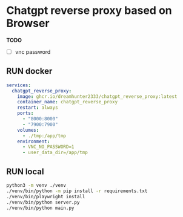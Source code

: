 # Chatgpt reverse proxy based on Browser

**TODO**

- [ ] vnc password

## RUN docker

```yaml
services:
  chatgpt_reverse_proxy:
    image: ghcr.io/dreamhunter2333/chatgpt_reverse_proxy:latest
    container_name: chatgpt_reverse_proxy
    restart: always
    ports:
      - "8000:8000"
      - "7900:7900"
    volumes:
      - ./tmp:/app/tmp
    environment:
      - VNC_NO_PASSWORD=1
      - user_data_dir=/app/tmp
```

## RUN local

```bash
python3 -m venv ./venv
./venv/bin/python -m pip install -r requirements.txt
./venv/bin/playwright install
./venv/bin/python server.py
./venv/bin/python main.py
```
